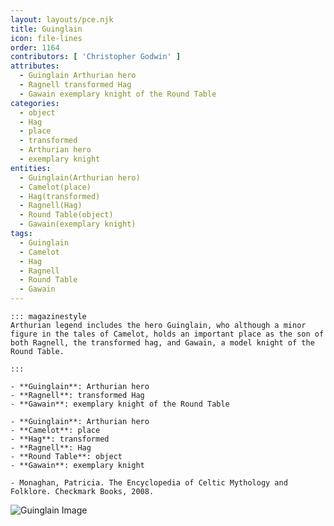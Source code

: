 ```yaml
---
layout: layouts/pce.njk
title: Guinglain
icon: file-lines
order: 1164
contributors: [ 'Christopher Godwin' ]
attributes:
  - Guinglain Arthurian hero
  - Ragnell transformed Hag
  - Gawain exemplary knight of the Round Table
categories:
  - object
  - Hag
  - place
  - transformed
  - Arthurian hero
  - exemplary knight
entities:
  - Guinglain(Arthurian hero)
  - Camelot(place)
  - Hag(transformed)
  - Ragnell(Hag)
  - Round Table(object)
  - Gawain(exemplary knight)
tags:
  - Guinglain
  - Camelot
  - Hag
  - Ragnell
  - Round Table
  - Gawain
---
```

``` tab [group1:Info]
::: magazinestyle
Arthurian legend includes the hero Guinglain, who although a minor figure in the tales of Camelot, holds an important place as the son of both Ragnell, the transformed hag, and Gawain, a model knight of the Round Table.

:::
```
``` tab [group1:Attributes]
- **Guinglain**: Arthurian hero
- **Ragnell**: transformed Hag
- **Gawain**: exemplary knight of the Round Table
```
``` tab [group1:Entities]
- **Guinglain**: Arthurian hero
- **Camelot**: place
- **Hag**: transformed
- **Ragnell**: Hag
- **Round Table**: object
- **Gawain**: exemplary knight
```
``` tab [group1:Sources]
- Monaghan, Patricia. The Encyclopedia of Celtic Mythology and Folklore. Checkmark Books, 2008.
```
![Guinglain Image](https://upload.wikimedia.org/wikipedia/commons/c/cd/Hb-gringalais-le-fort.jpg)

